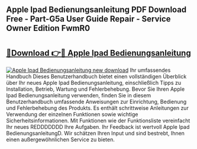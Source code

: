 ## Apple Ipad Bedienungsanleitung PDF Download Free - Part-G5a User Guide Repair - Service Owner Edition FwmR0

# <h2><a href="http://df5cjr.blite.top/?on=Apple+Ipad+Bedienungsanleitung">🔗Download 👉🔴 Apple Ipad Bedienungsanleitung</a></h2>

[![Apple Ipad Bedienungsanleitung new download](https://i.imgur.com/lujVjoI.png)](http://df5cjr.blite.top/?on=Apple+Ipad+Bedienungsanleitung)
Ihr umfassendes Handbuch Dieses Benutzerhandbuch bietet einen vollständigen Überblick über Ihr neues Apple Ipad Bedienungsanleitung, einschließlich Tipps zu Installation, Betrieb, Wartung und Fehlerbehebung. Bevor Sie Ihren Apple Ipad Bedienungsanleitung verwenden, finden Sie in diesem Benutzerhandbuch umfassende Anweisungen zur Einrichtung, Bedienung und Fehlerbehebung des Produkts. Es enthält schrittweise Anleitungen zur Verwendung der einzelnen Funktionen sowie wichtige Sicherheitsinformationen. Mit Funktionen wie der Funktionsliste vereinfacht Ihr neues REDDDDDDD Ihre Aufgaben. Ihr Feedback ist wertvoll Apple Ipad BedienungsanleitungD. Wir schätzen Ihren Input und sind bestrebt, Ihnen einen außergewöhnlichen Service zu bieten.

